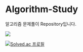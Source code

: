 # Algorithm-Study
알고리즘 문제풀이 Repository입니다.


<img src="https://img.shields.io/badge/Python-3776AB?style=flat&logo=Python&logoColor=white"/>

[![Solved.ac
프로필](http://mazassumnida.wtf/api/v2/generate_badge?boj=rlaqjawnd625)](https://solved.ac/rlaqjawnd625)
